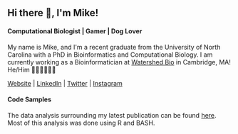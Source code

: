 ## Hi there 👋, I'm Mike!
#### Computational Biologist | Gamer | Dog Lover

My name is Mike, and I'm a recent graduate from the University of North Carolina with a PhD in Bioinformatics and Computational Biology. I am currently working as a Bioinformatician at [Watershed Bio](https://www.watershed.ai) in Cambridge, MA! He/Him 🧬👨🏻‍💻🏳️‍🌈  

[Website](https://www.mikelaff.net) | [LinkedIn](https://www.linkedin.com/in/mikelaff/) | [Twitter](https://twitter.com/mikelaff) | [Instagram](https://www.instagram.com/mikelaffer/)  

#### Code Samples
The data analysis surrounding my latest publication can be found [here](https://github.com/mikelaff/mirna-eqtl-manuscript). Most of this analysis was done using R and BASH.  




<!--
**mikelaff/mikelaff** is a ✨ _special_ ✨ repository because its `README.md` (this file) appears on your GitHub profile.

Here are some ideas to get you started:

- 🔭 I’m currently working on ...
- 🌱 I’m currently learning ...
- 👯 I’m looking to collaborate on ...
- 🤔 I’m looking for help with ...
- 💬 Ask me about ...
- 📫 How to reach me: ...
- 😄 Pronouns: ...
- ⚡ Fun fact: ...
-->
